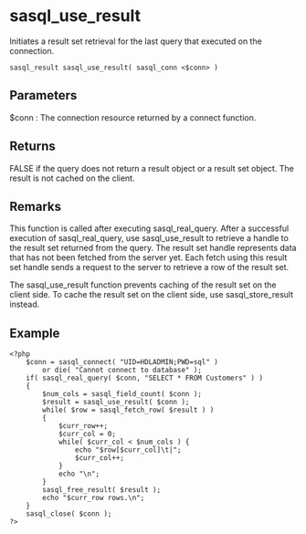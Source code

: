 <!-- loio3be103176c5f1014a964e48c12c27dfb -->

# sasql\_use\_result

Initiates a result set retrieval for the last query that executed on the connection.



```
sasql_result sasql_use_result( sasql_conn <$conn> )
```



## Parameters

 $conn
 :   The connection resource returned by a connect function.

 

## Returns

FALSE if the query does not return a result object or a result set object. The result is not cached on the client.



## Remarks

This function is called after executing sasql\_real\_query. After a successful execution of sasql\_real\_query, use sasql\_use\_result to retrieve a handle to the result set returned from the query. The result set handle represents data that has not been fetched from the server yet. Each fetch using this result set handle sends a request to the server to retrieve a row of the result set.

The sasql\_use\_result function prevents caching of the result set on the client side. To cache the result set on the client side, use sasql\_store\_result instead.



## Example

```
<?php
    $conn = sasql_connect( "UID=HDLADMIN;PWD=sql" )
        or die( "Cannot connect to database" );
    if( sasql_real_query( $conn, "SELECT * FROM Customers" ) )
    {
        $num_cols = sasql_field_count( $conn );
        $result = sasql_use_result( $conn );
        while( $row = sasql_fetch_row( $result ) )
        {
            $curr_row++;
            $curr_col = 0;
            while( $curr_col < $num_cols ) {
                echo "$row[$curr_col]\t|";
                $curr_col++;
            }
            echo "\n";
        }
        sasql_free_result( $result );
        echo "$curr_row rows.\n";
    }
    sasql_close( $conn );
?>
```

